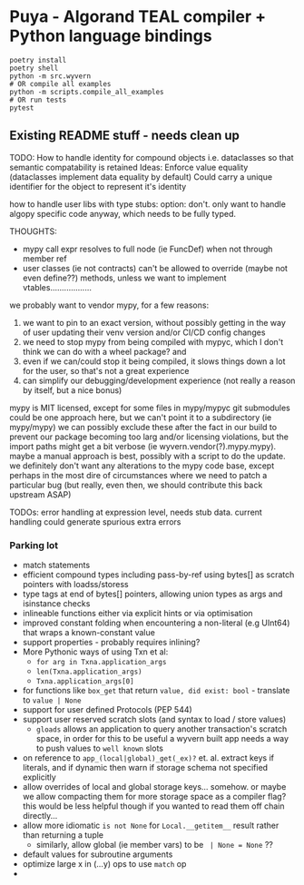 # Puya - Algorand TEAL compiler + Python language bindings

```shell
poetry install
poetry shell
python -m src.wyvern
# OR compile all examples
python -m scripts.compile_all_examples
# OR run tests
pytest
```

## Existing README stuff - needs clean up

TODO:
How to handle identity for compound objects i.e. dataclasses so that semantic compatability is retained
    Ideas:
        Enforce value equality (dataclasses implement data equality by default)
        Could carry a unique identifier for the object to represent it's identity

how to handle user libs with type stubs:
    option: don't. only want to handle algopy specific code anyway, which needs
            to be fully typed.


THOUGHTS:
- mypy call expr resolves to full node (ie FuncDef) when not through member ref
- user classes (ie not contracts) can't be allowed to override (maybe not even define??) methods, unless we want to implement vtables..................


we probably want to vendor mypy, for a few reasons:
1) we want to pin to an exact version, without possibly getting in the way of user updating their venv version and/or CI/CD config changes
2) we need to stop mypy from being compiled with mypyc, which I don't think we can do with a wheel package? and
3) even if we can/could stop it being compiled, it slows things down a lot for the user, so that's not a great experience
4) can simplify our debugging/development experience (not really a reason by itself, but a nice bonus)

mypy is MIT licensed, except for some files in mypy/mypyc
git submodules could be one approach here, but we can't point it to a subdirectory (ie mypy/mypy)
we can possibly exclude these after the fact in our build to prevent our package becoming too larg
and/or licensing violations, but the import paths might get a bit verbose (ie wyvern.vendor(?).mypy.mypy).
maybe a manual approach is best, possibly with a script to do the update.
we definitely don't want any alterations to the mypy code base, except perhaps in the most dire of
circumstances where we need to patch a particular bug (but really, even then, we should contribute this back upstream ASAP)



TODOs:
error handling at expression level, needs stub data. current handling could generate spurious extra errors


### Parking lot
- match statements
- efficient compound types including pass-by-ref using bytes[] as scratch pointers with loadss/storess
- type tags at end of bytes[] pointers, allowing union types as args and isinstance checks 
- inlineable functions either via explicit hints or via optimisation
- improved constant folding when encountering a non-literal (e.g UInt64) that wraps a known-constant value
- support properties - probably requires inlining?
- More Pythonic ways of using Txn et al:
  - `for arg in Txna.application_args`
  - `len(Txna.application_args)`
  - `Txna.application_args[0]`
- for functions like `box_get` that return `value, did exist: bool` - translate to `value | None`
- support for user defined Protocols (PEP 544)
- support user reserved scratch slots (and syntax to load / store values)
  -  `gloads` allows an application to query another transaction's scratch space, in order for this to be useful a wyvern built app needs a way to push values to `well known` slots
- on reference to `app_(local|global)_get(_ex)?` et. al. extract keys if literals,
  and if dynamic then warn if storage schema not specified explicitly
- allow overrides of local and global storage keys... somehow. or maybe we allow compacting them
  for more storage space as a compiler flag? this would be less helpful though if you wanted to
  read them off chain directly...
- allow more idiomatic `is not None` for `Local.__getitem__` result rather than returning a tuple
  - similarly, allow global (ie member vars) to be ` | None = None` ??
- default values for subroutine arguments
- optimize large x in (...y) ops to use `match` op
- 
